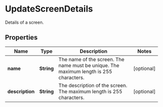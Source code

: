 

# UpdateScreenDetails

Details of a screen.

## Properties

| Name | Type | Description | Notes |
|------------ | ------------- | ------------- | -------------|
|**name** | **String** | The name of the screen. The name must be unique. The maximum length is 255 characters. |  [optional] |
|**description** | **String** | The description of the screen. The maximum length is 255 characters. |  [optional] |




